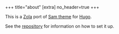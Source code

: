 +++
title="about"
[extra]
no_header=true
+++

This is a [Zola][zola] port of [Sam theme][original] for [Hugo][hugo].

See the [repository][repository] for information on how to set it up.

[zola]: https://getzola.org
[original]: https://github.com/victoriadotdev/hugo-theme-sam
[hugo]: https://gohugo.io
[repository]: https://github.com/janbaudisch/zola-sam
